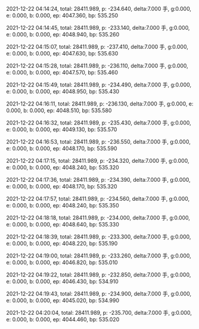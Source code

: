 2021-12-22 04:14:24, total: 28411.989, p: -234.640, delta:7.000 手, g:0.000, e: 0.000, b: 0.000, ep: 4047.360, bp: 535.250

2021-12-22 04:14:45, total: 28411.989, p: -233.140, delta:7.000 手, g:0.000, e: 0.000, b: 0.000, ep: 4048.940, bp: 535.260

2021-12-22 04:15:07, total: 28411.989, p: -237.410, delta:7.000 手, g:0.000, e: 0.000, b: 0.000, ep: 4047.630, bp: 535.630

2021-12-22 04:15:28, total: 28411.989, p: -236.110, delta:7.000 手, g:0.000, e: 0.000, b: 0.000, ep: 4047.570, bp: 535.460

2021-12-22 04:15:49, total: 28411.989, p: -234.490, delta:7.000 手, g:0.000, e: 0.000, b: 0.000, ep: 4048.950, bp: 535.430

2021-12-22 04:16:11, total: 28411.989, p: -236.130, delta:7.000 手, g:0.000, e: 0.000, b: 0.000, ep: 4048.510, bp: 535.580

2021-12-22 04:16:32, total: 28411.989, p: -235.430, delta:7.000 手, g:0.000, e: 0.000, b: 0.000, ep: 4049.130, bp: 535.570

2021-12-22 04:16:53, total: 28411.989, p: -236.550, delta:7.000 手, g:0.000, e: 0.000, b: 0.000, ep: 4048.170, bp: 535.590

2021-12-22 04:17:15, total: 28411.989, p: -234.320, delta:7.000 手, g:0.000, e: 0.000, b: 0.000, ep: 4048.240, bp: 535.320

2021-12-22 04:17:36, total: 28411.989, p: -234.390, delta:7.000 手, g:0.000, e: 0.000, b: 0.000, ep: 4048.170, bp: 535.320

2021-12-22 04:17:57, total: 28411.989, p: -234.560, delta:7.000 手, g:0.000, e: 0.000, b: 0.000, ep: 4048.240, bp: 535.350

2021-12-22 04:18:18, total: 28411.989, p: -234.000, delta:7.000 手, g:0.000, e: 0.000, b: 0.000, ep: 4048.640, bp: 535.330

2021-12-22 04:18:39, total: 28411.989, p: -233.300, delta:7.000 手, g:0.000, e: 0.000, b: 0.000, ep: 4048.220, bp: 535.190

2021-12-22 04:19:00, total: 28411.989, p: -233.260, delta:7.000 手, g:0.000, e: 0.000, b: 0.000, ep: 4046.820, bp: 535.010

2021-12-22 04:19:22, total: 28411.989, p: -232.850, delta:7.000 手, g:0.000, e: 0.000, b: 0.000, ep: 4046.430, bp: 534.910

2021-12-22 04:19:43, total: 28411.989, p: -234.900, delta:7.000 手, g:0.000, e: 0.000, b: 0.000, ep: 4045.020, bp: 534.990

2021-12-22 04:20:04, total: 28411.989, p: -235.700, delta:7.000 手, g:0.000, e: 0.000, b: 0.000, ep: 4044.460, bp: 535.020